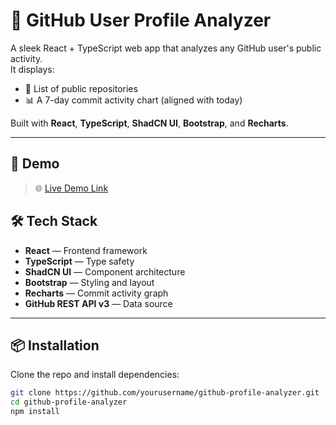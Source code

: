 # 🔎 GitHub User Profile Analyzer

A sleek React + TypeScript web app that analyzes any GitHub user's public activity.  
It displays:
- 📁 List of public repositories  
- 📊 A 7-day commit activity chart (aligned with today)

Built with **React**, **TypeScript**, **ShadCN UI**, **Bootstrap**, and **Recharts**.

---

## 🚀 Demo
> 🌐 [Live Demo Link](https://your-deployment-url.vercel.app)


## 🛠️ Tech Stack

- **React** — Frontend framework  
- **TypeScript** — Type safety  
- **ShadCN UI** — Component architecture  
- **Bootstrap** — Styling and layout  
- **Recharts** — Commit activity graph  
- **GitHub REST API v3** — Data source

---

## 📦 Installation

Clone the repo and install dependencies:

```bash
git clone https://github.com/yourusername/github-profile-analyzer.git
cd github-profile-analyzer
npm install

